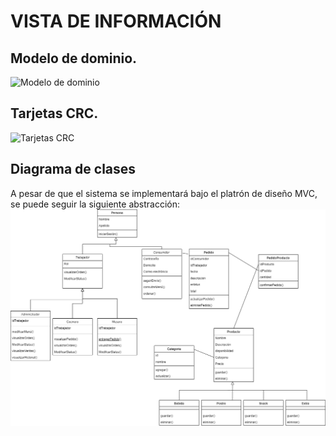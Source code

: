 # VISTA DE INFORMACIÓN

## Modelo de dominio.
![Modelo de dominio](../img/ModeloDeDominio.png)

## Tarjetas CRC.
![Tarjetas CRC](../img/TarjetasCRC.png)

## Diagrama de clases
A pesar de que el sistema se implementará bajo el platrón de diseño MVC, se puede seguir la siguiente abstracción: 
![Diagrama de clases](../img/DiagramaDeClase.png)
